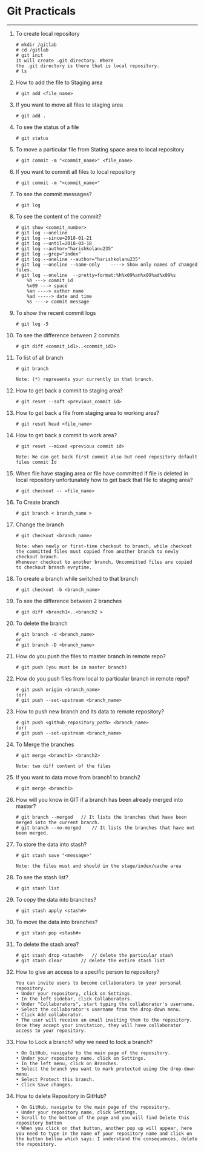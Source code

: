 # Git Practicals
---
1. To create local repository
    ~~~
    # mkdir /gitlab
    # cd /gitlab
    # git init
    It will create .git directory. Where
    the .git directory is there that is local repository.
    # ls
    ~~~

2. How to add the file to Staging area
    ~~~
    # git add <file_name>
    ~~~

3. If you want to move all files to staging area
    ~~~
    # git add .
    ~~~

4. To see the status of a file
    ~~~
    # git status
    ~~~

5. To move a particular file from Stating space area to local repository
    ~~~
    # git commit -m "<commit_name>" <file_name>
    ~~~

6. If you want to commit all files to local repository
    ~~~
    # git commit -m "<commit_name>"
    ~~~

7. To see the commit messages?
    ~~~
    # git log 
    ~~~
8. To see the content of the commit?
    ~~~
    # git show <commit_number>
    # git log --oneline
    # git log --since=2018-01-21
    # git log --until=2018-03-18
    # git log --author="harishkolanu235"
    # git log --grep="index"
    # git log --oneline --author="harishkolanu235"
    # git log --oneline --name-only    ----> Show only names of changed files.
    # git log --oneline  --pretty=format:%h%x09%an%x09%ad%x09%s 
		%h ---> commit_id
		%x09 ---> space
		%an ----> author name
		%ad -----> date and time
		%s ----> commit message

    ~~~
   
9. To show the recent commit logs
    ~~~
    # git log -5
    ~~~

10. To see the difference between 2 commits
    ~~~
    # git diff <commit_id1>..<commit_id2>
    ~~~

11. To list of all branch
    ~~~
    # git branch

    Note: (*) represents your currently in that branch.
    ~~~

12. How to get back a commit to staging area?
    ~~~
    # git reset --soft <previous_commit id>
    ~~~
    
13. How to get back a file from staging area to working area?
    ~~~
    # git reset head <file_name>
    ~~~
14. How to get back a commit to work area?
    ~~~
    # git reset --mixed <previous commit id>

    Note: We can get back first commit also but need repository default files commit Id
    ~~~

15. When file have staging area or file have committed if file is deleted in local repository unfortunately how to get back that file to staging area?
    ~~~
    # git checkout -- <file_name>
    ~~~

16. To Create branch
    ~~~
    # git branch < branch_name >
    ~~~
17. Change the branch
    ~~~
    # git checkout <branch_name>

    Note: when newly or first-time checkout to branch, while checkout the committed files must copied from another branch to newly checkout branch.
    Whenever checkout to another branch, Uncommitted files are copied to checkout branch evrytime.
    ~~~

18. To create a branch while switched to that branch
    ~~~
    # git checkout -b <branch_name>
    ~~~
19. To see the difference between 2 branches
    ~~~
    # git diff <branch1>..<branch2 >  
    ~~~
20. To delete the branch
    ~~~
    # git branch -d <branch_name>
    or
    # git branch -D <branch_name>
    ~~~
21. How do you push the files to master branch in remote repo?
    ~~~
    # git push (you must be in master branch)
    ~~~
22. How do you push files from local to particular branch in remote repo?
    ~~~
    # git push origin <branch_name>
    (or)
    # git push --set-upstream <branch_name>
    ~~~

23. How to push new branch and its data to remote repository?
    ~~~
    # git push <github_repository_path> <branch_name>
    (or)
    # git push --set-upstream <branch_name>
    ~~~
24. To Merge the branches
    ~~~
    # git merge <branch1> <branch2>
    
    Note: two diff content of the files
    ~~~
25. If you want to data move from branch1 to branch2
    ~~~
    # git merge <branch1>
    ~~~
    
26. How will you know in GIT if a branch has been already merged into master? 
    ~~~
    # git branch --merged   // It lists the branches that have been merged into the current branch. 
    # git branch --no-merged    // It lists the branches that have not been merged.
    ~~~
27. To store the data into stash? 
    ~~~
    # git stash save "<message>" 
    
    Note: the files must and should in the stage/index/cache area 
    ~~~
    
28. To see the stash list? 
    ~~~
    # git stash list
    ~~~
29. To copy the data into branches? 
    ~~~
    # git stash apply <stash#> 
    ~~~
30. To move the data into branches? 
    ~~~
    # git stash pop <stash#>
    ~~~
31. To delete the stash area?
    ~~~
    # git stash drop <stash#>   // delete the particular stash 
    # git stash clear       // delete the entire stash list
    ~~~
32. How to give an access to a specific person to repository? 
    ~~~
    You can invite users to become collaborators to your personal repository.
    • Under your repository, click on Settings.
    • In the left sidebar, click Collaborators.
    • Under "Collaborators", start typing the collaborator's username.
    • Select the collaborator's username from the drop-down menu.
    • Click Add collaborator.
    • The user will receive an email inviting them to the repository. Once they accept your invitation, they will have collaborator access to your repository.
    ~~~
33. How to Lock a branch? why we need to lock a branch?
    ~~~
    • On GitHub, navigate to the main page of the repository. 
    • Under your repository name, click on Settings. 
    • In the left menu, click on Branches. 
    • Select the branch you want to mark protected using the drop-down menu. 
    • Select Protect this branch. 
    • Click Save changes. 
    ~~~
34. How to delete Repository in GitHub?
    ~~~
    • On GitHub, navigate to the main page of the repository.
    • Under your repository name, click Settings.
    • Scroll to the bottom of the page and you will find Delete this repository button
    • When you click on that button, another pop up will appear, here you need to type in the name of your repository name and click on the button bellow which says: I understand the consequences, delete the repository.
    ~~~
    
